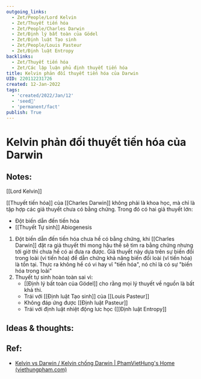 ```yaml
---
outgoing_links:
  - Zet/People/Lord Kelvin
  - Zet/Thuyết tiến hóa
  - Zet/People/Charles Darwin
  - Zet/Định lý bất toàn của Gödel
  - Zet/Định luật Tạo sinh
  - Zet/People/Louis Pasteur
  - Zet/Định luật Entropy
backlinks:
  - Zet/Thuyết tiến hóa
  - Zet/Các lập luận phủ định thuyết tiến hóa
title: Kelvin phản đối thuyết tiến hóa của Darwin
UID: 220112231726
created: 12-Jan-2022
tags:
  - 'created/2022/Jan/12'
  - 'seed🥜'
  - 'permanent/fact'
publish: True
---
```

# Kelvin phản đối thuyết tiến hóa của Darwin

## Notes:
[[Lord Kelvin]]

[[Thuyết tiến hóa]] của [[Charles Darwin]] không phải là khoa học, mà chỉ là tập hợp các giả thuyết chưa có bằng chứng. Trong đó có hai giả thuyết lớn:
- Đột biến dẫn đến tiến hóa
- [[Thuyết Tự sinh]] Abiogenesis

1. Đột biến dẫn đến tiến hóa chưa hề có bằng chứng, khi [[Charles Darwin]] đặt ra giả thuyết thì mong hậu thế sẽ tìm ra bằng chứng nhưng tới giờ thì chưa hề có ai đưa ra được. Giả thuyết này dựa trên sự biến đổi trong loài (vi tiến hóa) để dẫn chứng khả năng biến đổi loài (vĩ tiến hóa) là tồn tại. Thực ra không hề có vi hay vĩ "tiến hóa", nó chỉ là có sự "biến hóa trong loài"
2. Thuyết tự sinh hoàn toàn sai vì:
	- [[Định lý bất toàn của Gödel]] cho rằng mọi lý thuyết về nguồn là bất khả thi.
	- Trái với [[Định luật Tạo sinh]] của [[Louis Pasteur]]
	- Không đáp ứng được [[Định luật Pasteur]]
	- Trái với định luật nhiệt động lưc học ([[Định luật Entropy]]

## Ideas & thoughts:

## Ref:
- [Kelvin vs Darwin / Kelvin chống Darwin | PhamVietHung's Home (viethungpham.com)](https://viethungpham.com/2020/08/05/kelvin-vs-darwin-kelvin-chong-darwin/)


